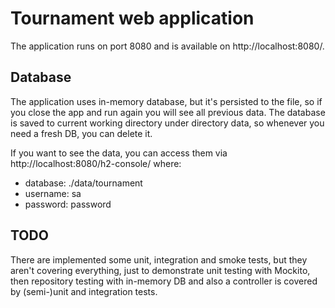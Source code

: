 # Tournament web application

The application runs on port 8080 and is available on http://localhost:8080/.

## Database

The application uses in-memory database, but it's persisted to the file, so if you close the app and run again you will see all previous data. The database is saved to current working directory under directory data, so whenever you need a fresh DB, you can delete it.

If you want to see the data, you can access them via http://localhost:8080/h2-console/ where:
* database: ./data/tournament
* username: sa
* password: password

## TODO

There are implemented some unit, integration and smoke tests, but they aren't covering everything, just to demonstrate unit testing with Mockito, then repository testing with in-memory DB and also a controller is covered by (semi-)unit and integration tests.